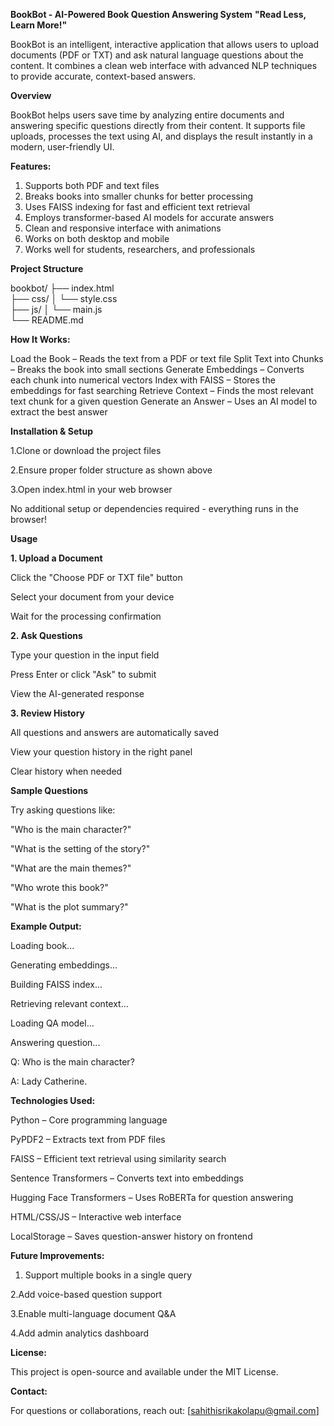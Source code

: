 **BookBot - AI-Powered Book Question Answering System**
**"Read Less, Learn More!"**

BookBot is an intelligent, interactive application that allows users to upload documents (PDF or TXT) and ask natural language questions about the content. It combines a clean web interface with advanced NLP techniques to provide accurate, context-based answers.

**Overview**

BookBot helps users save time by analyzing entire documents and answering specific questions directly from their content. It supports file uploads, processes the text using AI, and displays the result instantly in a modern, user-friendly UI.

**Features:**

1. Supports both PDF and text files
2. Breaks books into smaller chunks for better processing
3. Uses FAISS indexing for fast and efficient text retrieval
4. Employs transformer-based AI models for accurate answers
5. Clean and responsive interface with animations
6. Works on both desktop and mobile
7. Works well for students, researchers, and professionals
   
**Project Structure**

  bookbot/
  ├── index.html         
  ├── css/
  │   └── style.css       
  ├── js/
  │   └── main.js        
└── README.md 

**How It Works:**

Load the Book – Reads the text from a PDF or text file
Split Text into Chunks – Breaks the book into small sections
Generate Embeddings – Converts each chunk into numerical vectors
Index with FAISS – Stores the embeddings for fast searching
Retrieve Context – Finds the most relevant text chunk for a given question
Generate an Answer – Uses an AI model to extract the best answer

**Installation & Setup**

1.Clone or download the project files

2.Ensure proper folder structure as shown above

3.Open index.html in your web browser

No additional setup or dependencies required - everything runs in the browser!

**Usage**

**1. Upload a Document**

  Click the "Choose PDF or TXT file" button
  
  Select your document from your device
  
  Wait for the processing confirmation

**2. Ask Questions**

  Type your question in the input field
  
  Press Enter or click "Ask" to submit
  
  View the AI-generated response

**3. Review History**

  All questions and answers are automatically saved
  
  View your question history in the right panel
  
  Clear history when needed
  
**Sample Questions**

  Try asking questions like:
  
  "Who is the main character?"
  
  "What is the setting of the story?"
  
  "What are the main themes?"
  
  "Who wrote this book?"
  
  "What is the plot summary?"

**Example Output:**

  Loading book...
  
  Generating embeddings...
  
  Building FAISS index...
  
  Retrieving relevant context...
  
  Loading QA model...
  
  Answering question...
  
  Q: Who is the main character?
  
  A: Lady Catherine.

**Technologies Used:**

Python – Core programming language

PyPDF2 – Extracts text from PDF files

FAISS – Efficient text retrieval using similarity search

Sentence Transformers – Converts text into embeddings

Hugging Face Transformers – Uses RoBERTa for question answering

HTML/CSS/JS – Interactive web interface

LocalStorage – Saves question-answer history on frontend


**Future Improvements:**

1. Support multiple books in a single query

2.Add voice-based question support

3.Enable multi-language document Q&A

4.Add admin analytics dashboard

**License:**

This project is open-source and available under the MIT License.


**Contact:**

For questions or collaborations, reach out:
[sahithisrikakolapu@gmail.com]
